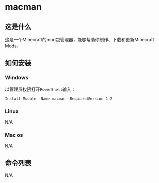# macman

## 这是什么

这是一个Minecraft的mod包管理器，能够帮助你制作、下载和更新Minecraft Mods。

## 如何安装

### Windows

以管理员权限打开`PowerShell`输入：

```[powershell]
Install-Module -Name macman -RequiredVersion 1.2
```

### Linux

N/A

### Mac os

N/A

## 命令列表

N/A
